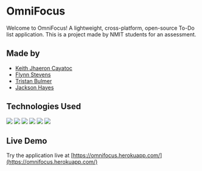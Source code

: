 # OmniFocus

Welcome to OmniFocus! A lightweight, cross-platform, open-source To-Do list application. This is a project made by NMIT students for an assessment.

## Made by

- [Keith Jhaeron Cayatoc](https://github.com/Yugenzariah)
- [Flynn Stevens](https://github.com/fstevens30)
- [Tristan Bulmer](https://github.com/Transit-Lumber)
- [Jackson Hayes](https://github.com/JacksoonHayes)

## Technologies Used

<img src="https://img.shields.io/badge/HTML5-E34F26?style=for-the-badge&logo=html5&logoColor=white">
<img src="https://img.shields.io/badge/CSS3-1572B6?style=for-the-badge&logo=css3&logoColor=white">
<img src="https://img.shields.io/badge/JavaScript-F7DF1E?style=for-the-badge&logo=javascript&logoColor=black">
<img src="https://img.shields.io/badge/Node.js-339933?style=for-the-badge&logo=node.js&logoColor=white">
<img src="https://img.shields.io/badge/Firebase-FFCA28?style=for-the-badge&logo=firebase&logoColor=black">
<img src="https://img.shields.io/badge/Heroku-430098?style=for-the-badge&logo=heroku&logoColor=white">

## Live Demo

Try the application live at [https://omnifocus.herokuapp.com/](https://omnifocus.herokuapp.com/)
